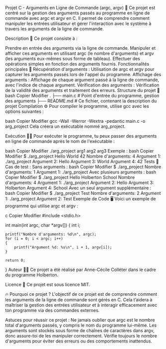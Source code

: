 Projet C - Arguments en Ligne de Commande (argc, argv) 📜
Ce projet est centré sur la gestion des arguments passés au programme en ligne de commande avec argc et argv en C. Il permet de comprendre comment manipuler les entrées utilisateur et gérer l'interaction avec le système à travers les arguments de la ligne de commande.

Description 📖
Ce projet consiste à :

Prendre en entrée des arguments via la ligne de commande.
Manipuler et afficher ces arguments en utilisant argc (le nombre d'arguments) et argv (les arguments eux-mêmes sous forme de tableau).
Effectuer des opérations simples en fonction des arguments fournis.
Fonctionnalités principales 🚀
Récupération d'arguments : Utilisation de argc et argv pour capturer les arguments passés lors de l'appel du programme.
Affichage des arguments : Affichage de chaque argument passé à la ligne de commande, avec l'indice de chaque argument.
Vérification des arguments : Vérification de la validité des arguments et traitement des erreurs.
Structure du projet 📂
bash
Copier
Modifier
.
├── main.c          # Point d'entrée du programme, gestion des arguments
├── README.md       # Ce fichier, contenant la description du projet
Compilation ⚙️
Pour compiler le programme, utilise gcc avec les options suivantes :

bash
Copier
Modifier
gcc -Wall -Werror -Wextra -pedantic main.c -o arg_project
Cela créera un exécutable nommé arg_project.

Exécution 🏃‍♂️
Pour exécuter le programme, tu peux passer des arguments en ligne de commande après le nom de l'exécutable :

bash
Copier
Modifier
./arg_project arg1 arg2 arg3
Exemple :
bash
Copier
Modifier
$ ./arg_project Hello World 42
Nombre d'arguments: 4
Argument 1: ./arg_project
Argument 2: Hello
Argument 3: World
Argument 4: 42
Tests 🧪
Cas de test :
Sans arguments :
bash
Copier
Modifier
$ ./arg_project
Nombre d'arguments: 1
Argument 1: ./arg_project
Avec plusieurs arguments :
bash
Copier
Modifier
$ ./arg_project Hello Holberton School
Nombre d'arguments: 4
Argument 1: ./arg_project
Argument 2: Hello
Argument 3: Holberton
Argument 4: School
Avec un seul argument supplémentaire :
bash
Copier
Modifier
$ ./arg_project Test
Nombre d'arguments: 2
Argument 1: ./arg_project
Argument 2: Test
Exemple de Code 🖥️
Voici un exemple de programme qui utilise argc et argv :

c
Copier
Modifier
#include <stdio.h>

int main(int argc, char *argv[])
{
    int i;

    printf("Nombre d'arguments: %d\n", argc);
    for (i = 0; i < argc; i++)
    {
        printf("Argument %d: %s\n", i + 1, argv[i]);
    }

    return 0;
}
Auteur 👨‍💻
Ce projet a été réalisé par Anne-Cécile Colléter dans le cadre du programme Holberton.

Licence 📄
Ce projet est sous licence MIT.

🔥 Pourquoi ce projet ?
L'objectif de ce projet est de comprendre comment les arguments de la ligne de commande sont gérés en C. Cela t’aidera à maîtriser la gestion des entrées utilisateur et à interagir efficacement avec ton programme via des commandes externes.

Astuces pour réussir ce projet :
Ne jamais oublier que argc est le nombre total d'arguments passés, y compris le nom du programme lui-même.
Les arguments sont stockés sous forme de chaînes de caractères dans argv, donc assure-toi de les manipuler correctement.
Vérifie toujours le nombre d'arguments pour éviter des erreurs ou des comportements inattendus.
